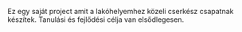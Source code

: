 Ez egy saját project amit a lakóhelyemhez közeli cserkész csapatnak készítek. Tanulási és fejlődési célja van elsődlegesen. 
